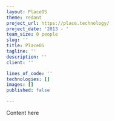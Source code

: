 ```yaml
---
layout: PlaceOS
theme: redant
project_url: https://place.technology/
project_date: '2013 - '
team_size: 0 people
slug: ''
title: PlaceOS
tagline: ''
description: ''
client: ''

lines_of_code: ''
technologies: []
images: []
published: false

---
```

Content here